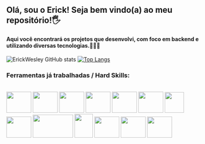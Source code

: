 ## Olá, sou o Erick! Seja bem vindo(a) ao meu repositório!🖐️
#### Aqui você encontrará os projetos que desenvolvi, com foco em backend e utilizando diversas tecnologias.👨🏽‍💻

![ErickWesley GitHub stats](https://github-readme-stats.vercel.app/api?username=ErickWesley&show_icons=true&theme=dracula)
[![Top Langs](https://github-readme-stats.vercel.app/api/top-langs/?username=ErickWesley&layout=compact&theme=dracula)](https://github.com/anuraghazra/github-readme-stats)



### Ferramentas já trabalhadas / Hard Skills:

<div style="display: inline_block"><br/>    
    <img height="55" width="65" src="https://cdn.jsdelivr.net/gh/devicons/devicon/icons/java/java-original-wordmark.svg" />
    <img height="55" width="65" src="https://cdn.jsdelivr.net/gh/devicons/devicon/icons/spring/spring-original-wordmark.svg" />
    <img height="55" width="65" src="https://cdn.jsdelivr.net/gh/devicons/devicon/icons/mysql/mysql-original-wordmark.svg" />
    <img height="55" width="65" src="https://cdn.jsdelivr.net/gh/devicons/devicon/icons/mongodb/mongodb-plain-wordmark.svg" />
    <img height="55" width="65" src="https://cdn.jsdelivr.net/gh/devicons/devicon/icons/postgresql/postgresql-original-wordmark.svg" />
    <img height="55" width="65" src="https://cdn.jsdelivr.net/gh/devicons/devicon/icons/heroku/heroku-plain-wordmark.svg" />
    <img height="54" width="50" src="https://github.com/leandrocgsi/leandrocgsi/blob/main/svg_logos/amazon_aws-icon.png" />
    <img height="55" width="65" src="https://cdn.jsdelivr.net/gh/devicons/devicon/icons/git/git-plain-wordmark.svg" />
    <img height="60" width="105" src="https://upload.wikimedia.org/wikipedia/commons/4/4e/Docker_%28container_engine%29_logo.svg" />
    <img height="62" width="48" src="https://github.com/leandrocgsi/leandrocgsi/blob/main/svg_logos/javascript-original.svg" />
    <img height="55" width="65" src="https://github.com/leandrocgsi/leandrocgsi/blob/main/svg_logos/html5-original.svg" />
    <img height="55" width="65" src="https://github.com/leandrocgsi/leandrocgsi/blob/main/svg_logos/css3-original-wordmark.svg" />
    <img height="55" width="65" src="https://github.com/leandrocgsi/leandrocgsi/blob/main/svg_logos/react-original-wordmark.svg" />
          
            
          
    
</div>
